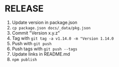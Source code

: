 # RELEASE

1. Update version in package.json
2. `cp package.json docs/_data/pkg.json`
3. Commit "Version x.y.z"
4. Tag with `git tag -a v1.14.0 -m "Version 1.14.0`
5. Push with `git push`
6. Push tags with `git push --tags`
7. Update links in README.md
8. `npm publish`

